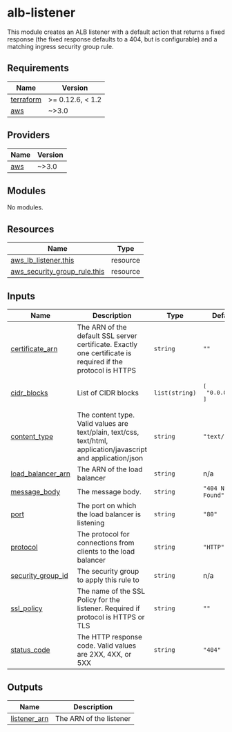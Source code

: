 # alb-listener
This module creates an ALB listener with a default action that returns a fixed response (the fixed response defaults to a 404, but is configurable) and a matching ingress security group rule.

<!-- BEGINNING OF PRE-COMMIT-TERRAFORM DOCS HOOK -->
## Requirements

| Name | Version |
|------|---------|
| <a name="requirement_terraform"></a> [terraform](#requirement\_terraform) | >= 0.12.6, < 1.2 |
| <a name="requirement_aws"></a> [aws](#requirement\_aws) | ~>3.0 |

## Providers

| Name | Version |
|------|---------|
| <a name="provider_aws"></a> [aws](#provider\_aws) | ~>3.0 |

## Modules

No modules.

## Resources

| Name | Type |
|------|------|
| [aws_lb_listener.this](https://registry.terraform.io/providers/hashicorp/aws/latest/docs/resources/lb_listener) | resource |
| [aws_security_group_rule.this](https://registry.terraform.io/providers/hashicorp/aws/latest/docs/resources/security_group_rule) | resource |

## Inputs

| Name | Description | Type | Default | Required |
|------|-------------|------|---------|:--------:|
| <a name="input_certificate_arn"></a> [certificate\_arn](#input\_certificate\_arn) | The ARN of the default SSL server certificate. Exactly one certificate is required if the protocol is HTTPS | `string` | `""` | no |
| <a name="input_cidr_blocks"></a> [cidr\_blocks](#input\_cidr\_blocks) | List of CIDR blocks | `list(string)` | <pre>[<br>  "0.0.0.0/0"<br>]</pre> | no |
| <a name="input_content_type"></a> [content\_type](#input\_content\_type) | The content type. Valid values are text/plain, text/css, text/html, application/javascript and application/json | `string` | `"text/plain"` | no |
| <a name="input_load_balancer_arn"></a> [load\_balancer\_arn](#input\_load\_balancer\_arn) | The ARN of the load balancer | `string` | n/a | yes |
| <a name="input_message_body"></a> [message\_body](#input\_message\_body) | The message body. | `string` | `"404 Not Found"` | no |
| <a name="input_port"></a> [port](#input\_port) | The port on which the load balancer is listening | `string` | `"80"` | no |
| <a name="input_protocol"></a> [protocol](#input\_protocol) | The protocol for connections from clients to the load balancer | `string` | `"HTTP"` | no |
| <a name="input_security_group_id"></a> [security\_group\_id](#input\_security\_group\_id) | The security group to apply this rule to | `string` | n/a | yes |
| <a name="input_ssl_policy"></a> [ssl\_policy](#input\_ssl\_policy) | The name of the SSL Policy for the listener. Required if protocol is HTTPS or TLS | `string` | `""` | no |
| <a name="input_status_code"></a> [status\_code](#input\_status\_code) | The HTTP response code. Valid values are 2XX, 4XX, or 5XX | `string` | `"404"` | no |

## Outputs

| Name | Description |
|------|-------------|
| <a name="output_listener_arn"></a> [listener\_arn](#output\_listener\_arn) | The ARN of the listener |
<!-- END OF PRE-COMMIT-TERRAFORM DOCS HOOK -->
